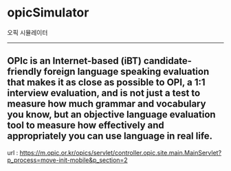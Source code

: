 # opicSimulator
 오픽 시뮬레이터
 
 ---
 OPIc is an Internet-based (iBT) candidate-friendly foreign language speaking evaluation that makes it as close as possible to OPI, a 1:1 interview evaluation, and is not just a test to measure how much grammar and vocabulary you know, but an objective language evaluation tool to measure how effectively and appropriately you can use language in real life.
 ---
 
 url : https://m.opic.or.kr/opics/servlet/controller.opic.site.main.MainServlet?p_process=move-init-mobile&p_section=2
 
 
